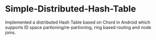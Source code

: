 # Simple-Distributed-Hash-Table
Implemented a distributed Hash Table based on Chord in Android which supports ID space partioning/re-partioning, ring based routing and node joins.
